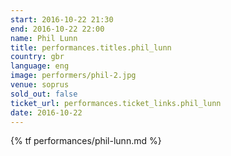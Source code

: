```yaml
---
start: 2016-10-22 21:30
end: 2016-10-22 22:00
name: Phil Lunn
title: performances.titles.phil_lunn
country: gbr
language: eng
image: performers/phil-2.jpg
venue: soprus
sold_out: false
ticket_url: performances.ticket_links.phil_lunn
date: 2016-10-22
---
```


{% tf performances/phil-lunn.md %}
